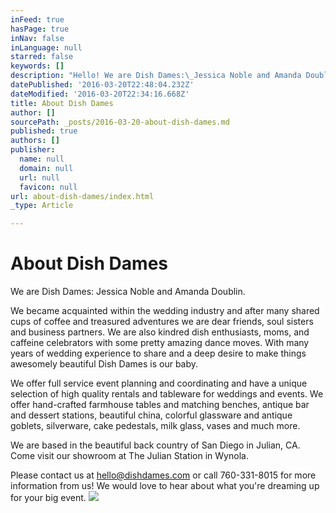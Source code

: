 ```yaml
---
inFeed: true
hasPage: true
inNav: false
inLanguage: null
starred: false
keywords: []
description: "Hello! We are Dish Dames:\_Jessica Noble and Amanda Doublin.\_"
datePublished: '2016-03-20T22:48:04.232Z'
dateModified: '2016-03-20T22:34:16.668Z'
title: About Dish Dames
author: []
sourcePath: _posts/2016-03-20-about-dish-dames.md
published: true
authors: []
publisher:
  name: null
  domain: null
  url: null
  favicon: null
url: about-dish-dames/index.html
_type: Article

---
```

# About Dish Dames

We are Dish Dames: Jessica Noble and Amanda Doublin. 

We became acquainted within the wedding industry and after many shared cups of coffee and treasured adventures we are dear friends, soul sisters and business partners. We are also kindred dish enthusiasts, moms, and caffeine celebrators with some pretty amazing dance moves. With many years of wedding experience to share and a deep desire to make things awesomely beautiful Dish Dames is our baby.

We offer full service event planning and coordinating and have a unique selection of high quality rentals and tableware for weddings and events. We offer hand-crafted farmhouse tables and matching benches, antique bar and dessert stations, beautiful china, colorful glassware and antique goblets, silverware, cake pedestals, milk glass, vases and much more.

We are based in the beautiful back country of San Diego in Julian, CA.  Come visit our showroom at The Julian Station in Wynola.

Please contact us at hello@dishdames.com or call 760-331-8015 for more information from us! We would love to hear about what you're dreaming up for your big event.
![](https://the-grid-user-content.s3-us-west-2.amazonaws.com/712c2067-277d-424d-8dfd-45bec32177fa.jpg)